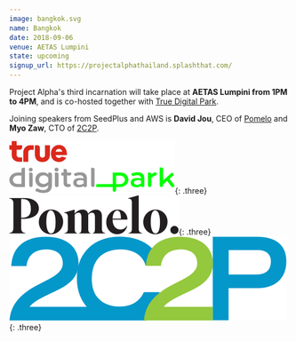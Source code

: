 ```yaml
---
image: bangkok.svg
name: Bangkok
date: 2018-09-06
venue: AETAS Lumpini
state: upcoming
signup_url: https://projectalphathailand.splashthat.com/
---
```


Project Alpha's third incarnation will take place at **AETAS Lumpini from 1PM to 4PM**, and is co-hosted together with [True Digital Park](http://www.truedigitalpark.com/).

Joining speakers from SeedPlus and AWS is **David Jou**, CEO of [Pomelo](https://www.pomelofashion.com/) and **Myo Zaw**, CTO of [2C2P](https://www.2c2p.com).

[![True Digital Park](/assets/wordmark-truedigitalpark.svg)](http://www.truedigitalpark.com/){: .three}
[![Pomelo](/assets/wordmark-pomelo.svg)](https://www.pomelofashion.com/){: .three}
[![2C2P](/assets/wordmark-2c2p.svg)](https://www.2c2p.com){: .three}
